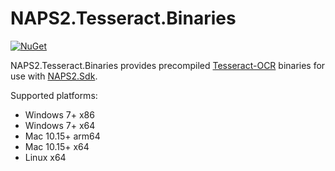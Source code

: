 # NAPS2.Tesseract.Binaries

[![NuGet](https://img.shields.io/nuget/v/NAPS2.Tesseract.Binaries)](https://www.nuget.org/packages/NAPS2.Tesseract.Binaries/)

NAPS2.Tesseract.Binaries provides precompiled [Tesseract-OCR](https://github.com/tesseract-ocr/tesseract) binaries for use with [NAPS2.Sdk](https://github.com/cyanfish/naps2/tree/master/NAPS2.Sdk).

Supported platforms:
- Windows 7+ x86
- Windows 7+ x64
- Mac 10.15+ arm64
- Mac 10.15+ x64
- Linux x64